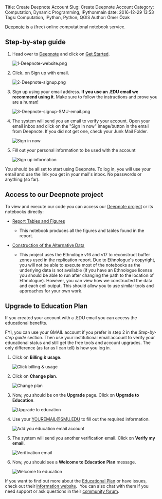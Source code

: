 Title: Create Deepnote Account
Slug: Create Deepnote Account
Category: Computation, Dynamic Programming, IPythonmain
date: 2016-12-29 13:53
Tags: Computation, IPython, Python, QGIS
Author: Ömer Özak


[Deepnote](https://deepnote.com/) is a (free) online computational notebook service.

## Step-by-step guide

1.  Head over to [Deepnote](https://deepnote.com/) and click on [Get Started](https://deepnote.com/sign-up). 
 
    ![1-Deepnote-website.png](../images/pics/canvas_uploaded_img/1-Deepnote-website.png)  
      
    
2.  Click. on Sign up with email.  

    ![2-Deepnote-signup.png](../images/pics/canvas_uploaded_img/2-Deepnote-signup.png)  
      
    
3.  Sign up using your email address. **If you use an .EDU email we recommend using it**. Make sure to follow the instructions and prove you are a human!  

    ![3-Deepnote-signup-SMU-email.png](../images/pics/canvas_uploaded_img/3-Deepnote-signup-SMU-email.png)  
      
    
4.  The system will send you an email to verify your account. Open your email inbox and click on the "Sign in now" image/button in the email from Deepnote. If you did not get one, check your Junk Mail Folder.  

    ![Sign in now](../images/pics/canvas_uploaded_img/4-Deepnote-signup-email.png)  
      
    
5.  Fill out your personal information to be used with the account  

    ![Sign up information](../images/pics/canvas_uploaded_img/5-Deepnote-signup-info.png)  

You should be all set to start using Deepnote. To log in, you will use your email and use the link you get in your mail's inbox. No passwords or anything (so far). 

## Access to our Deepnote project

To view and execute our code you can access our [Deepnote project](https://deepnote.com/join-team?token=1caea1e0f7cc466) or its notebooks directly:

- [Report Tables and Figures](https://deepnote.com/workspace/replication-dickens-2022-ff5e06ca-d8fd-4344-b73c-7d07c01f9c63/project/1-Report-Tables-and-Figures-2158a300-6955-4725-92f2-79476c32a378) 
    - This notebook produces all the figures and tables found in the report.

- [Construction of the Alternative Data](https://deepnote.com/workspace/replication-dickens-2022-ff5e06ca-d8fd-4344-b73c-7d07c01f9c63/project/2-Construction-of-the-Alternative-Data-4a945f27-2c4c-4244-8f3b-ab6dff812a2f)
    - This project uses the Ethnologe v16 and v17 to reconstruct buffer zones used in the replication report. Due to Ethnologue's copyright, you will not be able to execute most of the notebooks as the underlying data is not available (if you have an Ethnologue license you should be able to run after changing the path to the location of Ethnologue). However, you can view how we constructed the data and each cell output. This should allow you to use similar tools and approaches for your own work.

## Upgrade to Education Plan      
    
If you created your account with a .EDU email you can access the educational benefits.

FYI, you can use your GMAIL account if you prefer in step 2 in the *Step-by-step guide* section. Then use your institutional email account to verify your educational status and still get the free tools and account upgrades. The only difference (as far as I can tell) is how you log in.

1.  Click on **Billing & usage**.  

    ![Click billing & usage](../images/pics/canvas_uploaded_img/12-Deepnote-click-billing-and-usage.png)  
      
    
2.  Click on **Change plan**.  

    ![Change plan](../images/pics/canvas_uploaded_img/12-Deepnote-billing-and-usage.png)  
      
    
3.  Now, you should be on the **Upgrade** page. Click on **Upgrade to Education**.  

    ![Upgrade to education](../images/pics/canvas_uploaded_img/13-Deepnote-upgrade-education.png)  
      
    
4.  Use your YOUREMAIL@SMU.EDU to fill out the required information.  

    ![Add you education email account](../images/pics/canvas_uploaded_img/14-Deepnote-education-plan-email.png)  
      
    
5.  The system will send you another verification email. Click on **Verify my email**.  

    ![Verification email](../images/pics/canvas_uploaded_img/15-Deepnote-verification-email.png)  
      
    
6.  Now, you should see a **Welcome to Education Plan** message.  

    ![Welcome to education](../images/pics/canvas_uploaded_img/16-Deepnote-welcome-education-plan.png)  

If you want to find out more about the [Educational Plan](https://deepnote.com/docs/edu-verification) or have issues, check out their [information website](https://deepnote.com/docs/edu-verification).  You can also chat with them if you need support or ask questions in their [community forum](https://community.deepnote.com/home).